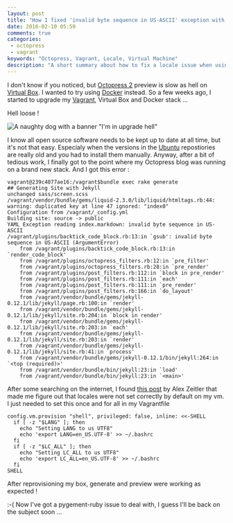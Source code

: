 ```yaml
---
layout: post
title: "How I fixed 'invalid byte sequence in US-ASCII' exception with octopress (and vagrant)"
date: 2016-02-10 05:59
comments: true
categories:
 - octopress
 - vagrant
keywords: "Octopress, Vagrant, Locale, Virtual Machine"
description: "A short summary about how to fix a locale issue when using Octopress through Vagrant Virtual Machines"
---
```

I don't know if you noticed, but [Octopress 2](http://octopress.org/) preview is slow as hell on [Virtual Box](https://www.virtualbox.org/). I wanted to try using [Docker](https://www.docker.com/) instead. So a few weeks ago, I started to upgrade my [Vagrant](https://www.vagrantup.com/), Virtual Box and Docker stack ...

Hell loose !

![A naughty dog with a banner "I'm in upgrade hell"]({{site.url}}/imgs/2016-02-10-how-i-fixed-invalid-byte-sequence-in-us-ascii-exception-with-octopress-and-vagrant/upgrade_hell.jpg)

I know all open source software needs to be kept up to date at all time, but it's not that easy. Especialy when the versions in the [Ubuntu](http://www.ubuntu.com/) repostiories are really old and you had to install them manually. Anyway, after a bit of tedious work, I finally got to the point where my Octopress blog was running on a brand new stack. And I got this error :

```
vagrant@239c4077ae16:/vagrant$bundle exec rake generate
## Generating Site with Jekyll
unchanged sass/screen.scss
/vagrant/vendor/bundle/gems/liquid-2.3.0/lib/liquid/htmltags.rb:44: warning: duplicated key at line 47 ignored: "index0"
Configuration from /vagrant/_config.yml
Building site: source -> public
YAML Exception reading index.markdown: invalid byte sequence in US-ASCII
/vagrant/plugins/backtick_code_block.rb:13:in `gsub': invalid byte sequence in US-ASCII (ArgumentError)
	from /vagrant/plugins/backtick_code_block.rb:13:in `render_code_block'
	from /vagrant/plugins/octopress_filters.rb:12:in `pre_filter'
	from /vagrant/plugins/octopress_filters.rb:28:in `pre_render'
	from /vagrant/plugins/post_filters.rb:112:in `block in pre_render'
	from /vagrant/plugins/post_filters.rb:111:in `each'
	from /vagrant/plugins/post_filters.rb:111:in `pre_render'
	from /vagrant/plugins/post_filters.rb:166:in `do_layout'
	from /vagrant/vendor/bundle/gems/jekyll-0.12.1/lib/jekyll/page.rb:100:in `render'
	from /vagrant/vendor/bundle/gems/jekyll-0.12.1/lib/jekyll/site.rb:204:in `block in render'
	from /vagrant/vendor/bundle/gems/jekyll-0.12.1/lib/jekyll/site.rb:203:in `each'
	from /vagrant/vendor/bundle/gems/jekyll-0.12.1/lib/jekyll/site.rb:203:in `render'
	from /vagrant/vendor/bundle/gems/jekyll-0.12.1/lib/jekyll/site.rb:41:in `process'
	from /vagrant/vendor/bundle/gems/jekyll-0.12.1/bin/jekyll:264:in `<top (required)>'
	from /vagrant/vendor/bundle/bin/jekyll:23:in `load'
	from /vagrant/vendor/bundle/bin/jekyll:23:in `<main>'
```

After some searching on the internet, I found [this post](http://alexzeitler.com/blog/2012/01/15/rake-generate-for-octopress-fails-with-invalid-byte-sequence-in-us-ascii-argumenterror/) by Alex Zeitler that made me figure out that locales were not set correctly by default on my vm. I just needed to set this once and for all in my Vagrantfile

```
config.vm.provision "shell", privileged: false, inline: <<-SHELL
  if [ -z "$LANG" ]; then
    echo "Setting LANG to us UTF8"
    echo 'export LANG=en_US.UTF-8' >> ~/.bashrc
  fi
  if [ -z "$LC_ALL" ]; then
    echo "Setting LC_ALL to us UTF8"
    echo 'export LC_ALL=en_US.UTF-8' >> ~/.bashrc
  fi
SHELL
```

After reprovisioning my box, generate and preview were working as expected !

:-( Now I've got a pygement-ruby issue to deal with, I guess I'll be back on the subject soon ...
